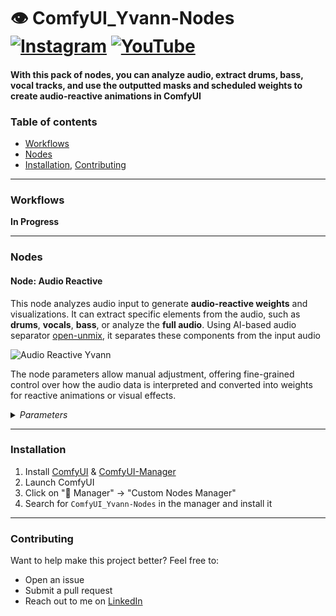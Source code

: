 # 👁️ ComfyUI_Yvann-Nodes  [![Instagram](https://img.shields.io/badge/yvann.mp4-white?style=for-the-badge&logo=instagram&logoColor=E4405F)](https://www.instagram.com/yvann.mp4/) [![YouTube](https://img.shields.io/badge/yvann.mp4-white?style=for-the-badge&logo=youtube&logoColor=FF0000)](https://www.youtube.com/channel/yvann.mp4)


#### **With this pack of nodes, you can analyze audio, extract drums, bass, vocal tracks, and use the outputted masks and scheduled weights to create audio-reactive animations in ComfyUI**


### Table of contents
- [Workflows](#Workflows)
- [Nodes](#Nodes)
- [Installation](#Installation), [Contributing](#Contributing)

--- 

### Workflows

**In Progress**

---
### Nodes

#### Node: Audio Reactive

This node analyzes audio input to generate **audio-reactive weights** and visualizations. It can extract specific elements from the audio, such as **drums**, **vocals**, **bass**, or analyze the **full audio**. Using AI-based audio separator [open-unmix](https://github.com/sigsep/open-unmix-pytorch), it separates these components from the input audio

![Audio Reactive Yvann](./docs/audio-reactive-yvann.png)

The node parameters allow manual adjustment, offering fine-grained control over how the audio data is interpreted and converted into weights for reactive animations or visual effects.



<details>
  <summary><i>Parameters</i></summary>

  - **batch_size**: The number of audio frames to process
  - **fps**: Frames per second for processing audio weights, the output of your animation need to have the same fps to be correctly synchronized
  - **audio**: Input audio file
  - **analysis_mode**: Selects the audio component to analyze (**Drums Only**, **Full Audio**, **Vocals Only**, **Bass Only**, **Other Audio**). This analysis is performed using AI-based audio separation models (open-unmix)
  - **threshold**: Filters the audio weights based on sound intensity (only values above the threshold pass through)
  - **add**: Adds a constant value to all the weights
  - **smooth**: Smoothing factor to reduce sharp transitions between weights
  - **multiply**: Multiplication factor to amplify the weights
  - **add_range**: Expands the range of the weights to control output dynamic range
  - **invert_weights**: Inverts the audio weights

  **Outputs**:
  - **audio_weights**: A float list of audio-reactive weights based on the processed audio
  - **processed_audio**: The separated or processed audio (e.g., drums, vocals) used in the analysis
  - **original_audio**: The original audio input without modifications
  - **audio_visualization**: An image displaying a graph of the audio weights over time, representing the variation in intensity across the analyzed frames

</details>

---

### Installation
1. Install [ComfyUI](https://github.com/comfyanonymous/ComfyUI) & [ComfyUI-Manager](https://github.com/ltdrdata/ComfyUI-Manager)
2. Launch ComfyUI
3. Click on "🧩 Manager" -> "Custom Nodes Manager"
4. Search for `ComfyUI_Yvann-Nodes` in the manager and install it

---

### Contributing
Want to help make this project better? Feel free to:
- Open an issue
- Submit a pull request
- Reach out to me on [LinkedIn](https://www.linkedin.com/in/yvann-barbot/)
